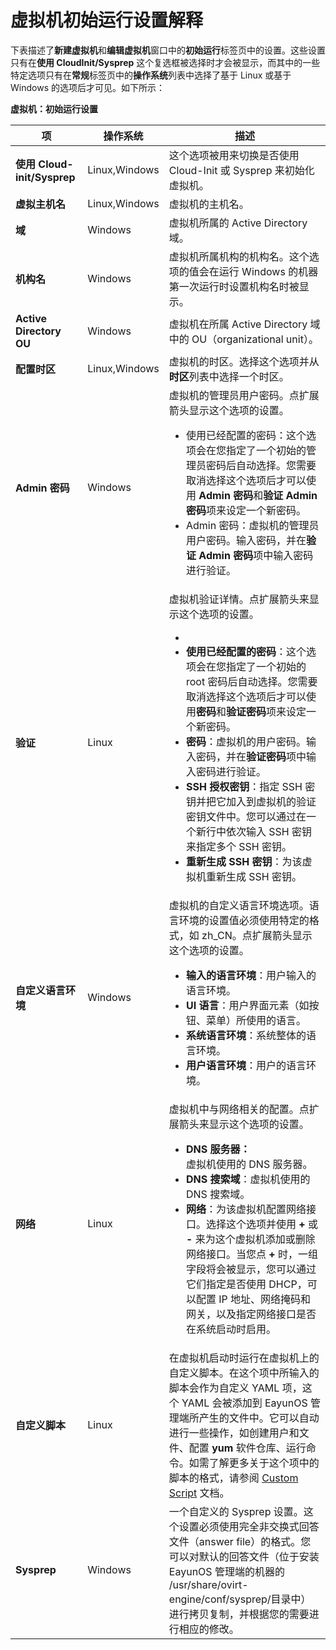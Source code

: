 # 虚拟机初始运行设置解释

下表描述了**新建虚拟机**和**编辑虚拟机**窗口中的**初始运行**标签页中的设置。这些设置只有在**使用 CloudInit/Sysprep** 这个复选框被选择时才会被显示，而其中的一些特定选项只有在**常规**标签页中的**操作系统**列表中选择了基于 Linux 或基于 Windows 的选项后才可见。如下所示：

**虚拟机：初始运行设置**

| **项** | **操作系统** | **描述** |
| ------ | ------------ | -------- |
| **使用 Cloud-init/Sysprep** | Linux,Windows | 这个选项被用来切换是否使用 Cloud-Init 或 Sysprep 来初始化虚拟机。 | 
| **虚拟主机名** | Linux,Windows | 虚拟机的主机名。 |
| **域** | Windows | 虚拟机所属的 Active Directory 域。 | 
| **机构名** | Windows | 虚拟机所属机构的机构名。这个选项的值会在运行 Windows 的机器第一次运行时设置机构名时被显示。 |
| **Active Directory OU** | Windows | 虚拟机在所属 Active Directory 域中的 OU（organizational unit）。 |
| **配置时区** | Linux,Windows | 虚拟机的时区。选择这个选项并从**时区**列表中选择一个时区。 |
| **Admin 密码** | Windows | 虚拟机的管理员用户密码。点扩展箭头显示这个选项的设置。<ul><li>使用已经配置的密码：这个选项会在您指定了一个初始的管理员密码后自动选择。您需要取消选择这个选项后才可以使用 **Admin 密码**和**验证 Admin 密码**项来设定一个新密码。</li><li>Admin 密码：虚拟机的管理员用户密码。输入密码，并在**验证 Admin 密码**项中输入密码进行验证。</li></ul> |
| **验证** | Linux | 虚拟机验证详情。点扩展箭头来显示这个选项的设置。<ul><li></li><li>**使用已经配置的密码**：这个选项会在您指定了一个初始的 root 密码后自动选择。您需要取消选择这个选项后才可以使用**密码**和**验证密码**项来设定一个新密码。</li><li>**密码**：虚拟机的用户密码。输入密码，并在**验证密码**项中输入密码进行验证。</li><li>**SSH 授权密钥**：指定 SSH 密钥并把它加入到虚拟机的验证密钥文件中。您可以通过在一个新行中依次输入 SSH 密钥来指定多个 SSH 密钥。</li><li>**重新生成 SSH 密钥**：为该虚拟机重新生成 SSH 密钥。</li></ul> |
| **自定义语言环境** | Windows | 虚拟机的自定义语言环境选项。语言环境的设置值必须使用特定的格式，如 zh_CN。点扩展箭头显示这个选项的设置。<ul><li>**输入的语言环境**：用户输入的语言环境。</li><li>**UI 语言**：用户界面元素（如按钮、菜单）所使用的语言。</li><li>**系统语言环境**：系统整体的语言环境。</li><li>**用户语言环境**：用户的语言环境。</li></ul> |
| **网络** | Linux | 虚拟机中与网络相关的配置。点扩展箭头来显示这个选项的设置。<ul><li>**DNS 服务器：**</li>虚拟机使用的 DNS 服务器。<li>**DNS 搜索域**：虚拟机使用的 DNS 搜索域。</li><li>**网络**：为该虚拟机配置网络接口。选择这个选项并使用 **+** 或 **-** 来为这个虚拟机添加或删除网络接口。当您点 **+** 时，一组字段将会被显示，您可以通过它们指定是否使用 DHCP，可以配置 IP 地址、网络掩码和网关，以及指定网络接口是否在系统启动时启用。 |
| **自定义脚本** | Linux | 在虚拟机启动时运行在虚拟机上的自定义脚本。在这个项中所输入的脚本会作为自定义 YAML 项，这个 YAML 会被添加到 EayunOS 管理端所产生的文件中。它可以自动进行一些操作，如创建用户和文件、配置 **yum** 软件仓库、运行命令。如需了解更多关于这个项中的脚本的格式，请参阅 [Custom Script](http://www.ocselected.org/wiki/%E5%88%86%E7%B1%BB:OVirt%E7%89%B9%E6%80%A7/Features/vm-init-persistent#自定义脚本) 文档。 |
| **Sysprep** | Windows | 一个自定义的 Sysprep 设置。这个设置必须使用完全非交换式回答文件（answer file）的格式。您可以对默认的回答文件（位于安装 EayunOS 管理端的机器的 /usr/share/ovirt-engine/conf/sysprep/目录中）进行拷贝复制，并根据您的需要进行相应的修改。 |
